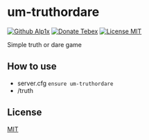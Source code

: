# um-truthordare
[![Github Alp1x](https://img.shields.io/badge/Github-alp1x-pink?style=for-the-badge&logo=github)](https://github.com/alp1x/)
[![Donate Tebex](https://img.shields.io/badge/Coffee-Donate-%23FFDD00?style=for-the-badge&logo=buymeacoffee)](https://uyuyorum.tebex.io/package/4721743)
[![License MIT](https://img.shields.io/badge/License-MIT-green?style=for-the-badge&logo=opensourceinitiative)](https://choosealicense.com/licenses/mit/)


Simple truth or dare game 

## How to use

+ server.cfg ```ensure um-truthordare```
+ /truth

## License
[MIT](https://choosealicense.com/licenses/mit/)

